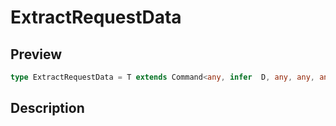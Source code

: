 
      
# ExtractRequestData

<div class="api-docs__section" data-reactroot="">

## Preview

</div><div class="api-docs__preview type single" data-reactroot="">

```ts
type ExtractRequestData = T extends Command<any, infer  D, any, any, any, any, any, any, any, any> ? D : never;
```

</div><div class="api-docs__section" data-reactroot="">

## Description

</div><div class="api-docs__description" data-reactroot=""><span class="api-docs__do-not-parse">



</span></div>